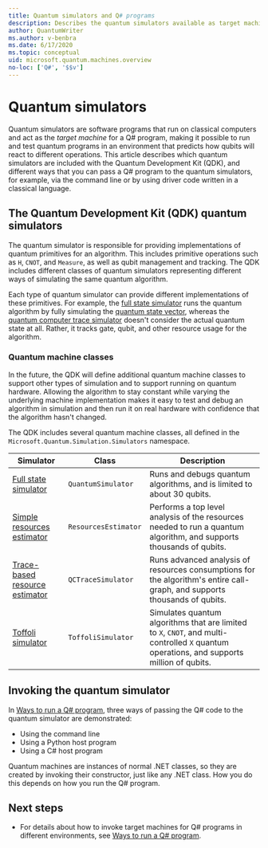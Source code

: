 ```yaml
---
title: Quantum simulators and Q# programs
description: Describes the quantum simulators available as target machines for Q# programs.
author: QuantumWriter
ms.author: v-benbra 
ms.date: 6/17/2020
ms.topic: conceptual
uid: microsoft.quantum.machines.overview
no-loc: ['Q#', '$$v']
---
```


# Quantum simulators

Quantum simulators are software programs that run on classical computers and act as the *target machine* for a Q# program, making it possible to run and test quantum programs in an environment that predicts how qubits will react to different operations. This article describes which quantum simulators are included with the Quantum Development Kit (QDK), and different ways that you can pass a Q# program to the quantum simulators, for example, via the command line or by using driver code written in a classical language.  



## The Quantum Development Kit (QDK) quantum simulators

The quantum simulator is responsible for providing implementations of quantum primitives for an algorithm. This includes primitive operations such as `H`, `CNOT`, and `Measure`, as well as qubit management and tracking. The QDK includes different classes of quantum simulators representing different ways of simulating the same quantum algorithm. 


Each type of quantum simulator can provide different implementations of these primitives. For example, the [full state simulator](xref:microsoft.quantum.machines.overview.full-state-simulator) runs the quantum algorithm by fully simulating the [quantum state vector](xref:microsoft.quantum.glossary-qdk#quantum-state), whereas the [quantum computer trace simulator](xref:microsoft.quantum.machines.overview.qc-trace-simulator.intro) 
doesn't consider the actual quantum state at all. Rather, it tracks gate, qubit, and other resource usage for the algorithm.

### Quantum machine classes

In the future, the QDK will define additional quantum machine classes to support other types of simulation and to support running on quantum hardware. Allowing the algorithm to stay constant while varying the underlying machine implementation makes it easy to test and debug an algorithm in simulation and then run it on real hardware with confidence
that the algorithm hasn't changed.

The QDK includes several quantum machine classes, all defined in the `Microsoft.Quantum.Simulation.Simulators` namespace.

|Simulator |Class|Description|
|-----|------|---|
|[Full state simulator](xref:microsoft.quantum.machines.overview.full-state-simulator)| `QuantumSimulator` | Runs and debugs quantum algorithms, and is limited to about 30 qubits. |
|[Simple resources estimator](xref:microsoft.quantum.machines.overview.resources-estimator)| `ResourcesEstimator` | Performs a top level analysis of the resources needed to run a quantum algorithm, and supports thousands of qubits.|
|[Trace-based resource estimator](xref:microsoft.quantum.machines.overview.qc-trace-simulator.intro)|  `QCTraceSimulator` |Runs advanced analysis of resources consumptions for the algorithm's entire call-graph, and supports thousands of qubits.|
|[Toffoli simulator](xref:microsoft.quantum.machines.overview.toffoli-simulator)| `ToffoliSimulator` |Simulates quantum algorithms that are limited to `X`, `CNOT`, and multi-controlled `X` quantum operations, and supports million of qubits. |

## Invoking the quantum simulator

In [Ways to run a Q# program](xref:microsoft.quantum.user-guide-qdk.overview.host-programs), three ways of passing the Q# code to the quantum simulator are demonstrated: 

* Using the command line
* Using a Python host program
* Using a C# host program

Quantum machines are instances of normal .NET classes, so they are created by invoking their constructor, just like any .NET class. How you do this depends on how you run the Q# program.

## Next steps

* For details about how to invoke target machines for Q# programs in different environments, see [Ways to run a Q# program](xref:microsoft.quantum.user-guide-qdk.overview.host-programs).
